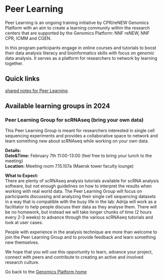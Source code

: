 # Peer Learning
Peer Learning is an ongoing training initiative by CPR/reNEW Genomics Platform with an aim to create a learning community within the research centers that are supported by the Genomics Platform: NNF reNEW, NNF CPR, ICMM and CGEN.

In this program participants engage in online courses and tutorials to boost their data analysis literacy and bioinformatics skills with focus on genomic data analysis. It serves as a platform for researchers to network by learning together.

## Quick links
[shared notes for Peer Learning](https://alumni.sharepoint.com/:o:/s/UCPH_SUND_GENOMICS_PLATFORM/Eke4QysbIlBPvm8GDbtu0qUBJ6sjQ8G79b_WBZddycfO1A?e=KCqLzf).


## Available learning groups in 2024
### Peer Learning Group for scRNAseq (bring your own data)

This Peer Learning Group is meant for researchers interested in single cell sequencing experiments and provides a collaborative space to network and learn something new about scRNAseq while working on your own data. 

**Details:**  
**Date&Time:** February 7th  11:00-13:00 (feel free to bring your lunch to the meeting)  
**Location:** Meeting room 7.15.107a (Maersk tower faculty lounge)  

**What to Expect:**  
There are plenty of scRNAseq analysis tutorials available for scRNA analysis software, but not enough guidelines on how to interpret the results when working with real world data. The Peer Learning Group will focus on participants discussing and analyzing their single cell sequencing datasets in a way that is compatible with the busy life in the lab: Adrija will work as a facilitator to help people discuss their data as they analyse them. There will be no homework, but instead we will take longer chunks of time (2 hours every 2-3 weeks) to advance through the various scRNAseq tutorials and look at user cases.  

People with experience in the analysis technique are more than welcome to join the Peer Learning Group and to provide feedback and learn something new themselves.  

We hope that you will use this opportunity to learn, advance your project, connect with peers and contribute to creating an active and involved research culture.  


Go back to the [Genomics Platform home](https://sundgenomics.github.io)
